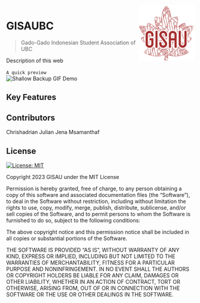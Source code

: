 <img src="client/src/assets/gisau-logo/gisau.png" align="right" width="150" height="150"/>

# GISAUBC

> Gado-Gado Indonesian Student Association of UBC

Description of this web

`A quick preview`
<br/>
![Shallow Backup GIF Demo](client/src/assets/landing/demo_preview.gif)

## Key Features

## Contributors

Chrishadrian
Julian
Jena
Msamanthaf

## License

[![License: MIT](https://img.shields.io/badge/License-MIT-yellow.svg)](https://opensource.org/licenses/MIT)

Copyright 2023 GISAU under the MIT License

Permission is hereby granted, free of charge, to any person obtaining a copy of this software and associated documentation files (the “Software”), to deal in the Software without restriction, including without limitation the rights to use, copy, modify, merge, publish, distribute, sublicense, and/or sell copies of the Software, and to permit persons to whom the Software is furnished to do so, subject to the following conditions:

The above copyright notice and this permission notice shall be included in all copies or substantial portions of the Software.

THE SOFTWARE IS PROVIDED “AS IS”, WITHOUT WARRANTY OF ANY KIND, EXPRESS OR IMPLIED, INCLUDING BUT NOT LIMITED TO THE WARRANTIES OF MERCHANTABILITY, FITNESS FOR A PARTICULAR PURPOSE AND NONINFRINGEMENT. IN NO EVENT SHALL THE AUTHORS OR COPYRIGHT HOLDERS BE LIABLE FOR ANY CLAIM, DAMAGES OR OTHER LIABILITY, WHETHER IN AN ACTION OF CONTRACT, TORT OR OTHERWISE, ARISING FROM, OUT OF OR IN CONNECTION WITH THE SOFTWARE OR THE USE OR OTHER DEALINGS IN THE SOFTWARE.
